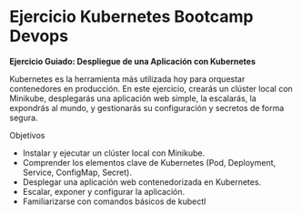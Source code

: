 # Ejercicio Kubernetes Bootcamp Devops

**Ejercicio Guiado: Despliegue de una Aplicación con Kubernetes**

Kubernetes es la herramienta más utilizada hoy para
orquestar contenedores en producción. En este
ejercicio, crearás un clúster local con Minikube,
desplegarás una aplicación web simple, la escalarás, la
expondrás al mundo, y gestionarás su configuración y
secretos de forma segura.

Objetivos
- Instalar y ejecutar un clúster local con Minikube.
- Comprender los elementos clave de Kubernetes (Pod, Deployment, Service, ConfigMap, Secret).
- Desplegar una aplicación web contenedorizada en Kubernetes.
- Escalar, exponer y configurar la aplicación.
- Familiarizarse con comandos básicos de kubectl